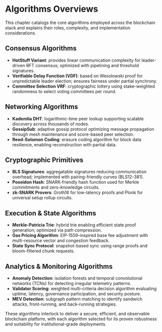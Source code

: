 # Algorithms Overviews

This chapter catalogs the core algorithms employed across the blockchain stack and explains their roles, complexity, and implementation considerations.

## Consensus Algorithms
- **HotStuff Variant**: provides linear communication complexity for leader-driven BFT consensus; optimized with pipelining and threshold signatures.
- **Verifiable Delay Function (VDF)**: based on Wesolowski proof for unpredictable leader election; ensures fairness under partial synchrony.
- **Committee Selection VRF**: cryptographic lottery using stake-weighted randomness to select voting committees per round.

## Networking Algorithms
- **Kademlia DHT**: logarithmic-time peer lookup supporting scalable discovery across thousands of nodes.
- **GossipSub**: adaptive gossip protocol optimizing message propagation through mesh maintenance and score-based peer selection.
- **Reed-Solomon Coding**: erasure coding algorithm for block data resilience, enabling reconstruction with partial data.

## Cryptographic Primitives
- **BLS Signatures**: aggregatable signatures reducing communication overhead; implemented with pairing-friendly curves (BLS12-381).
- **Poseidon Hash**: SNARK-friendly hash function used for Merkle commitments and zero-knowledge circuits.
- **zk-SNARK Provers**: Groth16 for low-latency proofs and Plonk for universal setup rollup circuits.

## Execution & State Algorithms
- **Merkle-Patricia Trie**: hybrid trie enabling efficient state proof generation; optimized via path compression.
- **Gas Pricing Algorithm**: EIP-1559-inspired base fee adjustment with multi-resource vector and congestion feedback.
- **State Sync Protocol**: snapshot-based sync using range proofs and bloom-filtered chunk requests.

## Analytics & Monitoring Algorithms
- **Anomaly Detection**: isolation forests and temporal convolutional networks (TCNs) for detecting irregular telemetry patterns.
- **Validator Scoring**: weighted multi-criteria decision algorithm evaluating uptime, latency, governance participation, and security posture.
- **MEV Detection**: subgraph pattern matching to identify sandwich attacks, front-running, and back-running strategies.

These algorithms interlock to deliver a secure, efficient, and observable blockchain platform, with each algorithm selected for its proven robustness and suitability for institutional-grade deployments.
